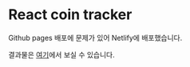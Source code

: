 # React coin tracker

Github pages 배포에 문제가 있어 Netlify에 배포했습니다.

결과물은 [여기](https://coin-tracker-react-study.netlify.app/)에서 보실 수 있습니다.